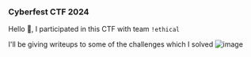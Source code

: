 <h3> Cyberfest CTF 2024 </h3>

Hello 👋, I participated in this CTF with team `!ethical` 

I'll be giving writeups to some of the challenges which I solved 
![image](https://github.com/h4ckyou/h4ckyou.github.io/assets/127159644/d14d1d5c-4361-4b92-bbe9-232d0a820753)
